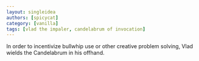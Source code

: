 ```yaml
---
layout: singleidea
authors: [spicycat]
category: [vanilla]
tags: [vlad the impaler, candelabrum of invocation]
---
```

In order to incentivize bullwhip use or other creative problem solving, Vlad
wields the Candelabrum in his offhand.

